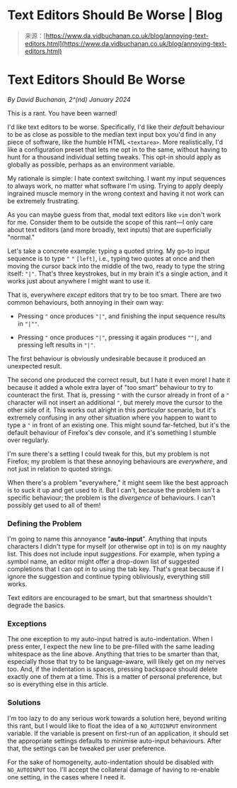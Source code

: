 <!--yml
category: 未分类
date: 2024-05-27 14:26:19
-->

# Text Editors Should Be Worse | Blog

> 来源：[https://www.da.vidbuchanan.co.uk/blog/annoying-text-editors.html](https://www.da.vidbuchanan.co.uk/blog/annoying-text-editors.html)

# Text Editors Should Be Worse

*By David Buchanan, 2^(nd) January 2024*

This is a rant. You have been warned!

I'd like text editors to be worse. Specifically, I'd like their *default* behaviour to be as close as possible to the median text input box you'd find in any piece of software, like the humble HTML `<textarea>`. More realistically, I'd like a configuration preset that lets me opt in to the same, without having to hunt for a thousand individual setting tweaks. This opt-in should apply as globally as possible, perhaps as an environment variable.

My rationale is simple: I hate context switching. I want my input sequences to always work, no matter what software I'm using. Trying to apply deeply ingrained muscle memory in the wrong context and having it not work can be extremely frustrating.

As you can maybe guess from that, modal text editors like `vim` don't work for me. Consider them to be outside the scope of this rant—I only care about text editors (and more broadly, text inputs) that are superficially "normal."

Let's take a concrete example: typing a quoted string. My go-to input sequence is to type `"` `"` `[left]`, i.e., typing two quotes at once and then moving the cursor back into the middle of the two, ready to type the string itself: `"|"`. That's three keystrokes, but in my brain it's a single action, and it works just about anywhere I might want to use it.

That is, everywhere *except* editors that try to be too smart. There are two common behaviours, both annoying in their own way:

*   Pressing `"` once produces `"|"`, and finishing the input sequence results in `"|""`.

*   Pressing `"` once produces `"|"`, pressing it again produces `""|`, and pressing left results in `"|"`.

The first behaviour is obviously undesirable because it produced an unexpected result.

The second one produced the correct result, but I hate it even more! I hate it because it added a whole extra layer of "too smart" behaviour to try to counteract the first. That is, pressing `"` with the cursor already in front of a `"` character will not insert an additional `"`, but merely move the cursor to the other side of it. This works out alright in this *particular* scenario, but it's extremely confusing in any other situation where you happen to want to type a `"` in front of an existing one. This might sound far-fetched, but it's the default behaviour of Firefox's dev console, and it's something I stumble over regularly.

I'm sure there's a setting I could tweak for this, but my problem is not Firefox; my problem is that these annoying behaviours are *everywhere*, and not just in relation to quoted strings.

When there's a problem "everywhere," it might seem like the best approach is to suck it up and get used to it. But I can't, because the problem isn't a specific behaviour; the problem is the *divergence* of behaviours. I can't possibly get used to all of them!

### Defining the Problem

I'm going to name this annoyance "**auto-input**". Anything that inputs characters I didn't type for myself (or otherwise opt in to) is on my naughty list. This does not include input *suggestions*. For example, when typing a symbol name, an editor might offer a drop-down list of suggested completions that I can opt *in* to using the tab key. That's great because if I ignore the suggestion and continue typing obliviously, everything still works.

Text editors are encouraged to be smart, but that smartness shouldn't degrade the basics.

### Exceptions

The one exception to my auto-input hatred is auto-indentation. When I press enter, I expect the new line to be pre-filled with the same leading whitespace as the line above. Anything that tries to be smarter than that, especially those that try to be language-aware, will likely get on my nerves too. And, if the indentation is spaces, pressing backspace should delete exactly one of them at a time. This is a matter of personal preference, but so is everything else in this article.

### Solutions

I'm too lazy to do any serious work towards a solution here, beyond writing this rant, but I would like to float the idea of a `NO_AUTOINPUT` environment variable. If the variable is present on first-run of an application, it should set the appropriate settings defaults to minimise auto-input behaviours. After that, the settings can be tweaked per user preference.

For the sake of homogeneity, auto-indentation should be disabled with `NO_AUTOINPUT` too. I'll accept the collateral damage of having to re-enable one setting, in the cases where I need it.